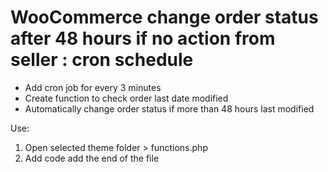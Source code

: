 # WooCommerce change order status after 48 hours if no action from seller : cron schedule

- Add cron job for every 3 minutes
- Create function to check order last date modified
- Automatically change order status if more than 48 hours last modified

Use: 
1. Open selected theme folder > functions.php
2. Add code add the end of the file
